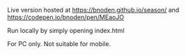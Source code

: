 Live version hosted at https://bnoden.github.io/season/ and https://codepen.io/bnoden/pen/MEaoJO

Run locally by simply opening index.html  

For PC only. Not suitable for mobile.  
